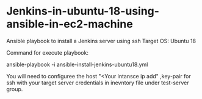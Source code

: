 # Jenkins-in-ubuntu-18-using-ansible-in-ec2-machine

Ansible playbook to install a Jenkins server using ssh Target OS: Ubuntu 18 

Command for execute playbook:

ansible-playbook -i <inventory file name> ansible-install-jenkins-ubuntu18.yml

You will need to configuree the host "<Your intansce ip add" ,key-pair for ssh with your target server credentials in inevntory file under test-server group.
